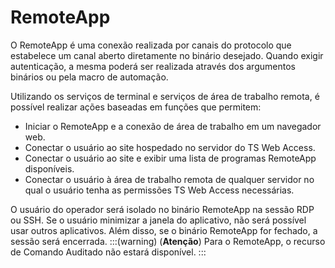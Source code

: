 # RemoteApp

O RemoteApp é uma conexão realizada por canais do protocolo que estabelece um canal aberto diretamente no binário desejado. Quando exigir autenticação, a mesma poderá ser realizada através dos argumentos binários ou pela macro de automação.

Utilizando os serviços de terminal e serviços de área de trabalho remota, é possível realizar ações baseadas em funções que permitem:

* Iniciar o RemoteApp e a conexão de área de trabalho em um navegador web.
* Conectar o usuário ao site hospedado no servidor do TS Web Access.
* Conectar o usuário ao site e exibir uma lista de programas RemoteApp disponíveis.
* Conectar o usuário à área de trabalho remota de qualquer servidor no qual o usuário tenha as permissões TS Web Access necessárias.

O usuário do operador será isolado no binário RemoteApp na sessão RDP ou SSH. Se o usuário minimizar a janela do aplicativo, não será possível usar outros aplicativos. Além disso, se o binário RemoteApp for fechado, a sessão será encerrada.
:::(warning) (**Atenção**)
Para o RemoteApp, o recurso de Comando Auditado não estará disponível.
:::